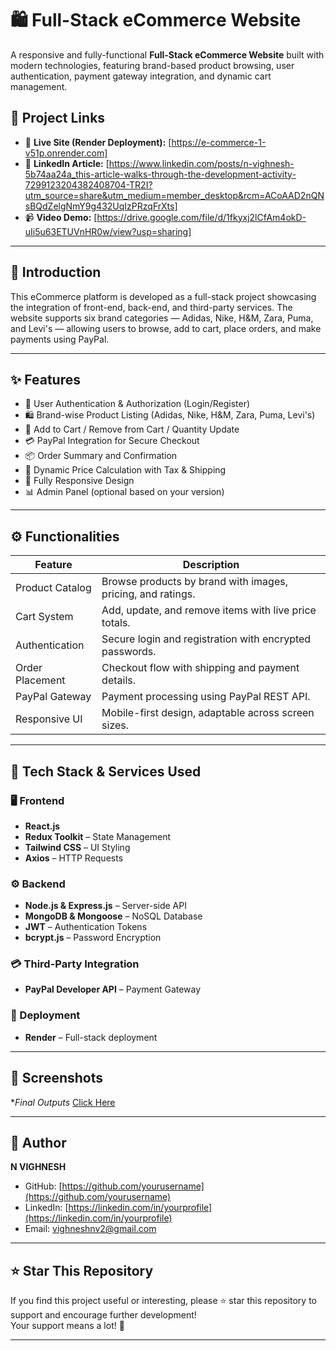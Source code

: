 # 🛍️ Full-Stack eCommerce Website

A responsive and fully-functional **Full-Stack eCommerce Website** built with modern technologies, featuring brand-based product browsing, user authentication, payment gateway integration, and dynamic cart management.

## 🔗 Project Links

- 🔗 **Live Site (Render Deployment):** [https://e-commerce-1-v51p.onrender.com]
- 📰 **LinkedIn Article:** [https://www.linkedin.com/posts/n-vighnesh-5b74aa24a_this-article-walks-through-the-development-activity-7299123204382408704-TR2I?utm_source=share&utm_medium=member_desktop&rcm=ACoAAD2nQNsBQdZelgNmY9g432UqIzPRzqFrXts]
- 📹 **Video Demo:** [https://drive.google.com/file/d/1fkyxj2lCfAm4okD-uIi5u63ETUVnHR0w/view?usp=sharing]

---

## 📖 Introduction

This eCommerce platform is developed as a full-stack project showcasing the integration of front-end, back-end, and third-party services. The website supports six brand categories — Adidas, Nike, H&M, Zara, Puma, and Levi's — allowing users to browse, add to cart, place orders, and make payments using PayPal.

---

## ✨ Features

- 🔐 User Authentication & Authorization (Login/Register)
- 🛍️ Brand-wise Product Listing (Adidas, Nike, H&M, Zara, Puma, Levi's)
- 🛒 Add to Cart / Remove from Cart / Quantity Update
- 💳 PayPal Integration for Secure Checkout
- 📦 Order Summary and Confirmation
- 🧾 Dynamic Price Calculation with Tax & Shipping
- 📱 Fully Responsive Design
- 📊 Admin Panel (optional based on your version)

---

## ⚙️ Functionalities

| Feature                  | Description                                                  |
|--------------------------|--------------------------------------------------------------|
| Product Catalog          | Browse products by brand with images, pricing, and ratings. |
| Cart System              | Add, update, and remove items with live price totals.        |
| Authentication           | Secure login and registration with encrypted passwords.     |
| Order Placement          | Checkout flow with shipping and payment details.            |
| PayPal Gateway           | Payment processing using PayPal REST API.                   |
| Responsive UI            | Mobile-first design, adaptable across screen sizes.         |

---

## 🧰 Tech Stack & Services Used

### 🖥️ Frontend
- **React.js**
- **Redux Toolkit** – State Management
- **Tailwind CSS** – UI Styling
- **Axios** – HTTP Requests

### ⚙️ Backend
- **Node.js & Express.js** – Server-side API
- **MongoDB & Mongoose** – NoSQL Database
- **JWT** – Authentication Tokens
- **bcrypt.js** – Password Encryption

### 💳 Third-Party Integration
- **PayPal Developer API** – Payment Gateway

### 🔧 Deployment
- **Render** – Full-stack deployment

---

## 📸 Screenshots

**Final Outputs*
[Click Here]()

---

## 👤 Author

**N VIGHNESH**  
- GitHub: [https://github.com/yourusername](https://github.com/yourusername)  
- LinkedIn: [https://linkedin.com/in/yourprofile](https://linkedin.com/in/yourprofile)  
- Email: vighneshnv2@gmail.com  
---
## ⭐ Star This Repository

If you find this project useful or interesting, please ⭐ star this repository to support and encourage further development!  
Your support means a lot! 🙏

---

